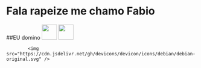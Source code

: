 # Fala rapeize me chamo Fabio 

<div>
  
  ##EU domino 
  <a hrf="https://github.com/fmartinsm">
<img src="https://cdn.jsdelivr.net/gh/devicons/devicon/icons/java/java-original.svg" width="40" height="40"/> <img src="https://cdn.jsdelivr.net/gh/devicons/devicon/icons/linux/linux-original.svg" width="40" height="40"/>
     
    
    
            <img src="https://cdn.jsdelivr.net/gh/devicons/devicon/icons/debian/debian-original.svg" />
          
          
          
  </div>
  
